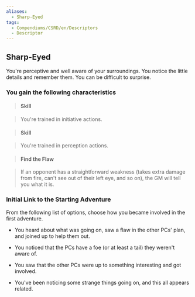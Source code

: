 ```yaml
---
aliases:
  - Sharp-Eyed
tags:
  - Compendiums/CSRD/en/Descriptors
  - Descriptor
---
```

    
## Sharp-Eyed      
You're perceptive and well aware of your surroundings. You notice the little details and remember them. You can be difficult to surprise.    
### You gain the following characteristics      
> #### Skill    
> You're trained in initiative actions.      
    
> #### Skill    
> You're trained in perception actions.      
    
> #### Find the Flaw    
> If an opponent has a straightforward weakness (takes extra damage from fire, can't see out of their left eye, and so on), the GM will tell you what it is.      
    
### Initial Link to the Starting Adventure      
From the following list of options, choose how you became involved in the first adventure.      
- You heard about what was going on, saw a flaw in the other PCs' plan, and joined up to help them out.      
- You noticed that the PCs have a foe (or at least a tail) they weren't aware of.      
- You saw that the other PCs were up to something interesting and got involved.      
- You've been noticing some strange things going on, and this all appears related.  
